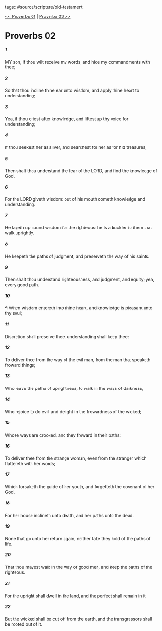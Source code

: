 tags:: #source/scripture/old-testament

[<< Proverbs 01](source/scripture/old-testament/20_Proverbs/Proverbs_01.md) | [Proverbs 03 >>](source/scripture/old-testament/20_Proverbs/Proverbs_03.md)

# Proverbs 02

##### 1

MY son, if thou wilt receive my words, and hide my commandments with thee;

##### 2

So that thou incline thine ear unto wisdom, and apply thine heart to understanding;

##### 3

Yea, if thou criest after knowledge, and liftest up thy voice for understanding;

##### 4

If thou seekest her as silver, and searchest for her as for hid treasures;

##### 5

Then shalt thou understand the fear of the LORD, and find the knowledge of God.

##### 6

For the LORD giveth wisdom: out of his mouth cometh knowledge and understanding.

##### 7

He layeth up sound wisdom for the righteous: he is a buckler to them that walk uprightly.

##### 8

He keepeth the paths of judgment, and preserveth the way of his saints.

##### 9

Then shalt thou understand righteousness, and judgment, and equity; yea, every good path.

##### 10

¶ When wisdom entereth into thine heart, and knowledge is pleasant unto thy soul;

##### 11

Discretion shall preserve thee, understanding shall keep thee:

##### 12

To deliver thee from the way of the evil man, from the man that speaketh froward things;

##### 13

Who leave the paths of uprightness, to walk in the ways of darkness;

##### 14

Who rejoice to do evil, and delight in the frowardness of the wicked;

##### 15

Whose ways are crooked, and they froward in their paths:

##### 16

To deliver thee from the strange woman, even from the stranger which flattereth with her words;

##### 17

Which forsaketh the guide of her youth, and forgetteth the covenant of her God.

##### 18

For her house inclineth unto death, and her paths unto the dead.

##### 19

None that go unto her return again, neither take they hold of the paths of life.

##### 20

That thou mayest walk in the way of good men, and keep the paths of the righteous.

##### 21

For the upright shall dwell in the land, and the perfect shall remain in it.

##### 22

But the wicked shall be cut off from the earth, and the transgressors shall be rooted out of it.
